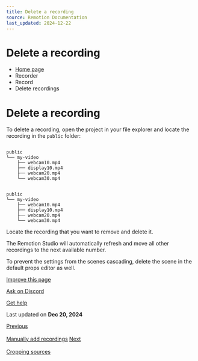 ```yaml
---
title: Delete a recording
source: Remotion Documentation
last_updated: 2024-12-22
---
```


# Delete a recording

- [Home page](/)
- Recorder
- Record
- Delete recordings

# Delete a recording

To delete a recording, open the project in your file explorer and locate the recording in the `public` folder:

```

public
└── my-video
    ├── webcam10.mp4
    ├── display10.mp4
    ├── webcam20.mp4
    └── webcam30.mp4
```

```

public
└── my-video
    ├── webcam10.mp4
    ├── display10.mp4
    ├── webcam20.mp4
    └── webcam30.mp4
```

Locate the recording that you want to remove and delete it.

The Remotion Studio will automatically refresh and move all other recordings to the next available number.

To prevent the settings from the scenes cascading, delete the scene in the default props editor as well.

[Improve this page](https://github.com/remotion-dev/remotion/edit/main/packages/docs/docs/recorder/record/delete.mdx)

[Ask on Discord](https://remotion.dev/discord)

[Get help](/docs/get-help)

Last updated on **Dec 20, 2024**

[Previous\
\
Manually add recordings](/docs/recorder/record/manually) [Next\
\
Cropping sources](/docs/recorder/record/cropping)
